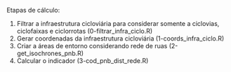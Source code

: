 Etapas de cálculo:
1. Filtrar a infraestrutura cicloviária para considerar somente a ciclovias, ciclofaixas e ciclorrotas (0-filtrar_infra_ciclo.R)
2. Gerar coordenadas da infraestrutura cicloviária (1-coords_infra_ciclo.R)
3. Criar a áreas de entorno considerando rede de ruas (2-get_isochrones_pnb.R)
4. Calcular o indicador (3-cod_pnb_dist_rede.R)
